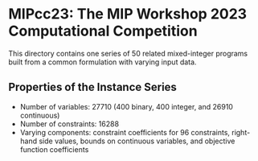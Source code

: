 # MIPcc23: The MIP Workshop 2023 Computational Competition

This directory contains one series of 50 related mixed-integer programs built from a common formulation with varying input data.

## Properties of the Instance Series

- Number of variables: 27710 (400 binary, 400 integer, and 26910 continuous)
- Number of constraints: 16288
- Varying components: constraint coefficients for 96 constraints, right-hand side values, bounds on continuous variables, and objective function coefficients
